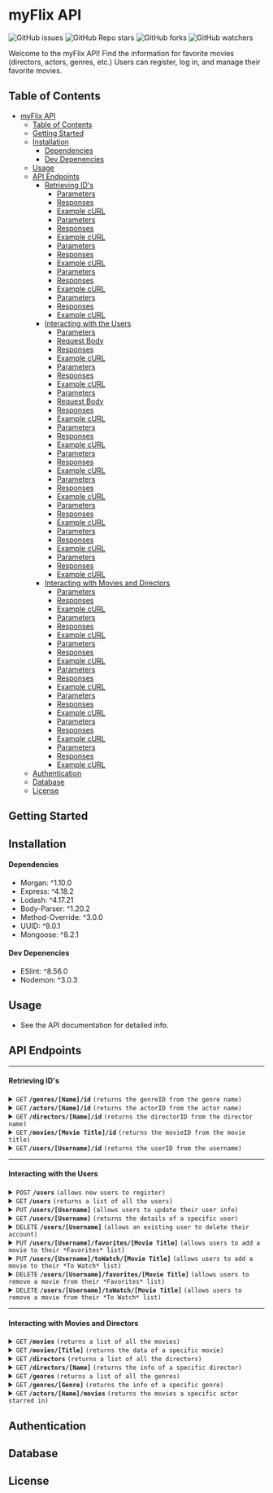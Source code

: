 # myFlix API

![GitHub issues](https://img.shields.io/github/issues/eahowell/movie_api?color=yellow)
![GitHub Repo stars](https://img.shields.io/github/stars/eahowell/movie_api)
![GitHub forks](https://img.shields.io/github/forks/eahowell/movie_api)
![GitHub watchers](https://img.shields.io/github/watchers/eahowell/movie_api)

Welcome to the myFlix API! Find the information for favorite movies (directors, actors, genres, etc.) Users can register, log in, and manage their favorite movies.

## Table of Contents

- [myFlix API](#myflix-api)
  - [Table of Contents](#table-of-contents)
  - [Getting Started](#getting-started)
  - [Installation](#installation)
      - [Dependencies](#dependencies)
      - [Dev Depenencies](#dev-depenencies)
  - [Usage](#usage)
  - [API Endpoints](#api-endpoints)
      - [Retrieving ID's](#retrieving-ids)
        - [Parameters](#parameters)
        - [Responses](#responses)
        - [Example cURL](#example-curl)
        - [Parameters](#parameters-1)
        - [Responses](#responses-1)
        - [Example cURL](#example-curl-1)
        - [Parameters](#parameters-2)
        - [Responses](#responses-2)
        - [Example cURL](#example-curl-2)
        - [Parameters](#parameters-3)
        - [Responses](#responses-3)
        - [Example cURL](#example-curl-3)
        - [Parameters](#parameters-4)
        - [Responses](#responses-4)
        - [Example cURL](#example-curl-4)
      - [Interacting with the Users](#interacting-with-the-users)
        - [Parameters](#parameters-5)
        - [Request Body](#request-body)
        - [Responses](#responses-5)
        - [Example cURL](#example-curl-5)
        - [Parameters](#parameters-6)
        - [Responses](#responses-6)
        - [Example cURL](#example-curl-6)
        - [Parameters](#parameters-7)
        - [Request Body](#request-body-1)
        - [Responses](#responses-7)
        - [Example cURL](#example-curl-7)
        - [Parameters](#parameters-8)
        - [Responses](#responses-8)
        - [Example cURL](#example-curl-8)
        - [Parameters](#parameters-9)
        - [Responses](#responses-9)
        - [Example cURL](#example-curl-9)
        - [Parameters](#parameters-10)
        - [Responses](#responses-10)
        - [Example cURL](#example-curl-10)
        - [Parameters](#parameters-11)
        - [Responses](#responses-11)
        - [Example cURL](#example-curl-11)
        - [Parameters](#parameters-12)
        - [Responses](#responses-12)
        - [Example cURL](#example-curl-12)
        - [Parameters](#parameters-13)
        - [Responses](#responses-13)
        - [Example cURL](#example-curl-13)
      - [Interacting with Movies and Directors](#interacting-with-movies-and-directors)
        - [Parameters](#parameters-14)
        - [Responses](#responses-14)
        - [Example cURL](#example-curl-14)
        - [Parameters](#parameters-15)
        - [Responses](#responses-15)
        - [Example cURL](#example-curl-15)
        - [Parameters](#parameters-16)
        - [Responses](#responses-16)
        - [Example cURL](#example-curl-16)
        - [Parameters](#parameters-17)
        - [Responses](#responses-17)
        - [Example cURL](#example-curl-17)
        - [Parameters](#parameters-18)
        - [Responses](#responses-18)
        - [Example cURL](#example-curl-18)
        - [Parameters](#parameters-19)
        - [Responses](#responses-19)
        - [Example cURL](#example-curl-19)
        - [Parameters](#parameters-20)
        - [Responses](#responses-20)
        - [Example cURL](#example-curl-20)
  - [Authentication](#authentication)
  - [Database](#database)
  - [License](#license)

## Getting Started

## Installation

#### Dependencies

- Morgan: ^1.10.0
- Express: ^4.18.2
- Lodash: ^4.17.21
- Body-Parser: ^1.20.2
- Method-Override: ^3.0.0
- UUID: ^9.0.1
- Mongoose: ^8.2.1

#### Dev Depenencies

- ESlint: ^8.56.0
- Nodemon: ^3.0.3

## Usage

- See the API documentation for detailed info.

## API Endpoints

---

#### Retrieving ID's

<details>
 <summary><code>GET</code> <code><b>/genres/[Name]/id</b></code> <code>(returns the genreID from the genre name)</code></summary>

##### Parameters

> | Name | Type     | Data Type | Description           |
> | ---- | -------- | --------- | --------------------- |
> | Name | Required | String    | The name of the genre |

##### Responses

> | http code | content-type               | response                                    |
> | --------- | -------------------------- | ------------------------------------------- |
> | `200`     | `application/json`         | A JSON object holding the genreID           |
> | `400`     | `text/plain;charset=UTF-8` | "The genre " + Name + " was not found" |

##### Example cURL

> ```javascript
>  curl -L GET "Content-Type: application/json" http://localhost:8080/genres/[Name]/id
> ```

</details>

<details>
 <summary><code>GET</code> <code><b>/actors/[Name]/id</b></code> <code>(returns the actorID from the actor name)</code></summary>

##### Parameters

> | Name | Type     | Data Type | Description           |
> | ---- | -------- | --------- | --------------------- |
> | Name | Required | String    | The name of the actor |

##### Responses

> | http code | content-type               | response                                    |
> | --------- | -------------------------- | ------------------------------------------- |
> | `200`     | `application/json`         | A JSON object holding the actorID           |
> | `400`     | `text/plain;charset=UTF-8` | "The actor " + actorName + " was not found" |

##### Example cURL

> ```javascript
>  curl -L GET "Content-Type: application/json" http://localhost:8080/actors/[Name]/id
> ```

</details>

<details>
  <summary><code>GET</code> <code><b>/directors/[Name]/id</b></code> <code>(returns the directorID from the director name)</code></summary>

##### Parameters

> | Name | Type     | Data Type | Description              |
> | ---- | -------- | --------- | ------------------------ |
> | Name | Required | String    | The name of the director |

##### Responses

> | http code | content-type               | response                                          |
> | --------- | -------------------------- | ------------------------------------------------- |
> | `200`     | `application/json`         | A JSON object holding the directorID              |
> | `400`     | `text/plain;charset=UTF-8` | "The director " + directorName + " was not found" |

##### Example cURL

> ```javascript
>  curl -L GET "Content-Type: application/json" http://localhost:8080/directors/[Name]/id
> ```

</details>

<details>
 <summary><code>GET</code> <code><b>/movies/[Movie Title]/id</b></code> <code>(returns the movieID from the movie title)</code></summary>

##### Parameters

> | Name        | Type     | Data Type | Description            |
> | ----------- | -------- | --------- | ---------------------- |
> | Movie Title | Required | String    | The title of the movie |

##### Responses

> | http code | content-type               | response                                |
> | --------- | -------------------------- | --------------------------------------- |
> | `200`     | `application/json`         | A JSON object holding the movieID       |
> | `400`     | `text/plain;charset=UTF-8` | "The movie " + title + " was not found" |

##### Example cURL

> ```javascript
>  curl -L GET "Content-Type: application/json" http://localhost:8080/movies/[title]/id
> ```

</details>

<details>
  <summary><code>GET</code> <code><b>/users/[Username]/id</b></code> <code>(returns the userID from the username)</code></summary>

##### Parameters

> | Name     | Type     | Data Type | Description              |
> | -------- | -------- | --------- | ------------------------ |
> | Username | Required | String    | The username of the user |

##### Responses

> | http code | content-type               | response                                  |
> | --------- | -------------------------- | ----------------------------------------- |
> | `200`     | `application/json`         | A JSON object holding the userID          |
> | `400`     | `text/plain;charset=UTF-8` | "The user " + username + " was not found" |

##### Example cURL

> ```javascript
>  curl -L GET "Content-Type: application/json" http://localhost:8080/users/[Username]/id
> ```

</details>

---

#### Interacting with the Users

<details>
  <summary><code>POST</code> <code><b>/users</b></code> <code>(allows new users to register)</code></summary>

##### Parameters

> None

##### Request Body

> A JSON object holding data about the user to add, structured like:
>
> ```json
>{ 
>   "Username": { type: String, required: true },
>   "Password": { type: String, required: true },
>   "Email": { type: String, required: true },
>   "Birthday": Date,
>   "FirstName": { type: String, required: true },
>   "LastName": { type: String, required: true },
>   "FavoriteMovies": [{ type: mongoose.Schema.Types.ObjectId, ref: "Movie" }],
>   "ToWatch": [{ type: mongoose.Schema.Types.ObjectId, ref: "Movie" }]
> }
> ```

##### Responses

> | http code | content-type               | response                                                                                          |
> | --------- | -------------------------- | ------------------------------------------------------------------------------------------------- |
> | `400`     | `text/plain;charset=UTF-8` | Username already exists                                                                           |
> | `500`     | `text/plain;charset=UTF-8` | Description of the error                                                                          |
> | `201`     | `application/json`         | A JSON object holding data about the user that was added and including a userID, structured like: |
>
> ```json
> {
>   "Username": "String",
>   "Password": "String",
>   "Email": "String",
>   "FirstName": "String",
>   "LastName": "String",
>   "Birthday": Date,
>   "FavoriteMovies": [{ ObjectId }],
>   "ToWatch": [{ ObjectId }], 
>   "_id": Integer
> }
> ```

##### Example cURL

> ```javascript
>  curl -L POST "Content-Type: application/json" http://localhost:8080/users
> ```

</details>

<details>
  <summary><code>GET</code> <code><b>/users</b></code> <code>(returns a list of all the users)</code></summary>

##### Parameters

> None

##### Responses

> | http code | content-type       | response                                          |
> | --------- | ------------------ | ------------------------------------------------- |
> | `200`     | `application/json` | A JSON object holding data about all of the users |

##### Example cURL

> ```javascript
>  curl -L GET "Content-Type: application/json" http://localhost:8080/users
> ```

</details>

<details>
  <summary><code>PUT</code> <code><b>/users/[Username]</b></code> <code>(allows users to update their user info)</code></summary>

##### Parameters

> | Name     | Type     | Data Type | Description              |
> | -------- | -------- | --------- | ------------------------ |
> | Username | Required | String    | The username of the user |

##### Request Body

> A JSON object holding data about the user to add, structured like:
>
> ```json
> {
>   "username": "eahowell",
>   "password": "Xyz123!",
>   "firstName": "Liz",
>   "lastName": "Howell",
>   "email": "eahowell@gmailx.com"
> }
> ```

##### Responses

> | http code | content-type               | response                                              |
> | --------- | -------------------------- | ----------------------------------------------------- |
> | `404`     | `text/plain;charset=UTF-8` | "Username " + username + " was not found"             |
> | `201`     | `application/json`         | A test message indicating the user's data was updated |

##### Example cURL

> ```javascript
>  curl -L PUT "Content-Type: application/json" http://localhost:8080/users/[Username]
> ```

</details>

<details>
  <summary><code>GET</code> <code><b>/users/[Username]</b></code> <code>(returns the details of a specific user)</code></summary>

##### Parameters

> | Name     | Type     | Data Type | Description              |
> | -------- | -------- | --------- | ------------------------ |
> | Username | Required | String    | The username of the user |

##### Responses

> | http code | content-type               | response                                           |
> | --------- | -------------------------- | -------------------------------------------------- |
> | `200`     | `application/json`         | A JSON object holding data about the specific user |
> | `404`     | `text/plain;charset=UTF-8` | "Username " + username + " was not found"          |

##### Example cURL

> ```javascript
>  curl -L GET "Content-Type: application/json" http://localhost:8080/users/[Username]
> ```

</details>

<details>
  <summary><code>DELETE</code> <code><b>/users/[Username]</b></code> <code>(allows an existing user to delete their account)</code></summary>

##### Parameters

> | Name     | Type     | Data Type | Description              |
> | -------- | -------- | --------- | ------------------------ |
> | Username | Required | String    | The username of the user |

##### Responses

> | http code | content-type               | response                                                                  |
> | --------- | -------------------------- | ------------------------------------------------------------------------- |
> | `201`     | `application/json`         | A text message indicating the user was deregistered and removed as a user |
> | `404`     | `text/plain;charset=UTF-8` | "Username " + username + " was not found"                                 |

##### Example cURL

> ```javascript
>  curl -L GET "Content-Type: application/json" http://localhost:8080/users/[Username]
> ```

</details>

<details>
  <summary><code>PUT</code> <code><b>/users/[Username]/favorites/[Movie Title]</b></code> <code>(allows users to add a movie to their *Favorites* list)</code></summary>

##### Parameters

> | Name        | Type     | Data Type | Description              |
> | ----------- | -------- | --------- | ------------------------ |
> | Username    | Required | String    | The username of the user |
> | Movie Title | Required | String    | The title of the movie   |

##### Responses

> | http code | content-type               | response                                                                           |
> | --------- | -------------------------- | ---------------------------------------------------------------------------------- |
> | `201`     | `application/json`         | A message indicating the movie was successfully added to the user's Favorites list |
> | `404`     | `text/plain;charset=UTF-8` | "Username " + username + " was not found"                                          |

##### Example cURL

> ```javascript
>  curl -L PUT "Content-Type: application/json" http://localhost:8080/users/[Username]/favorities/[Movie Title]
> ```

</details>

<details>
  <summary><code>PUT</code> <code><b>/users/[Username]/toWatch/[Movie Title]</b></code> <code>(allows users to add a movie to their *To Watch* list)</code></summary>

##### Parameters

> | Name        | Type     | Data Type | Description              |
> | ----------- | -------- | --------- | ------------------------ |
> | Username    | Required | String    | The username of the user |
> | Movie Title | Required | String    | The title of the movie   |

##### Responses

> | http code | content-type               | response                                                                          |
> | --------- | -------------------------- | --------------------------------------------------------------------------------- |
> | `201`     | `application/json`         | A message indicating the movie was successfully added to the user's To Watch list |
> | `404`     | `text/plain;charset=UTF-8` | "Username " + username + " was not found"                                         |

##### Example cURL

> ```javascript
>  curl -L PUT "Content-Type: application/json" http://localhost:8080/users/[Username]/toWatch/[Movie Title]
> ```

</details>

<details>
  <summary><code>DELETE</code> <code><b>/users/[Username]/favorites/[Movie Title]</b></code> <code>(allows users to remove a movie from their *Favorites* list)</code></summary>

##### Parameters

> | Name        | Type     | Data Type | Description              |
> | ----------- | -------- | --------- | ------------------------ |
> | Username    | Required | String    | The username of the user |
> | Movie Title | Required | String    | The title of the movie   |

##### Responses

> | http code | content-type               | response                                                                               |
> | --------- | -------------------------- | -------------------------------------------------------------------------------------- |
> | `201`     | `application/json`         | A message indicating the movie was successfully removed from the user's Favorites list |
> | `404`     | `text/plain;charset=UTF-8` | "Username " + username + " was not found"                                              |

##### Example cURL

> ```javascript
>  curl -L DELETE "Content-Type: application/json" http://localhost:8080/users/[Username]/favorities/[Movie Title]
> ```

</details>

<details>
  <summary><code>DELETE</code> <code><b>/users/[Username]/toWatch/[Movie Title]</b></code> <code>(allows users to remove a movie from their *To Watch* list)</code></summary>

##### Parameters

> | Name        | Type     | Data Type | Description              |
> | ----------- | -------- | --------- | ------------------------ |
> | Username    | Required | String    | The username of the user |
> | Movie Title | Required | String    | The title of the movie   |

##### Responses

> | http code | content-type               | response                                                                               |
> | --------- | -------------------------- | -------------------------------------------------------------------------------------- |
> | `201`     | `application/json`         | A message indicating the movie was successfully removed from the user's To Watch list |
> | `404`     | `text/plain;charset=UTF-8` | "Username " + username + " was not found"                                              |

##### Example cURL

> ```javascript
>  curl -L DELETE "Content-Type: application/json" http://localhost:8080/users/[Username]/toWatch/[Movie Title]
> ```

</details>

---

#### Interacting with Movies and Directors

<details>
  <summary><code>GET</code> <code><b>/movies</b></code> <code>(returns a list of all the movies)</code></summary>

##### Parameters

> None

##### Responses

> | http code | content-type       | response                                           |
> | --------- | ------------------ | -------------------------------------------------- |
> | `200`     | `application/json` | A JSON object holding data about all of the movies |
> | `500`     | `text/plain;charset=UTF-8` | Description of the error |

##### Example cURL

> ```javascript
>  curl -L GET "Content-Type: application/json" http://localhost:8080/movies
> ```

</details>

<details>
  <summary><code>GET</code> <code><b>/movies/[Title]</b></code> <code>(returns the data of a specific movie)</code></summary>

##### Parameters

> | Name  | Type     | Data Type | Description            |
> | ----- | -------- | --------- | ---------------------- |
> | Title | Required | String    | The title of the movie |

##### Responses

> | http code | content-type               | response                                                          |
> | --------- | -------------------------- | ----------------------------------------------------------------- |
> | `400`     | `text/plain;charset=UTF-8` | "The movie " + title + " was not found"                           |
> | `200`     | `application/json`         | A JSON object holding data about a specific movie in this format: |
>
> ```json
> {
>   "movieID": 8,
>   "Title": "Hitch",
>   "Year": "2005",
>   "Rated": "PG-13",
>   "Released": "11 Feb 2005",
>   "Runtime": "118 min",
>   "Genre": "Comedy, Romance",
>   "Director": "Andy Tennant",
>   "Writer": "Kevin Bisch",
>   "Actors": "Will Smith, Eva Mendes, Kevin James, Amber Valletta",
>   "Plot": "While helping his latest client woo the woman of his dreams, a professional date-doctor finds that his game doesn't quite work on the gossip columnist with whom he's smitten.",
>   "Language": "English, Spanish",
>   "Country": "USA",
>   "Awards": "4 wins & 24 nominations.",
>   "imdbRating": "6.6",
>   "imdbVotes": "301,857",
>   "imdbID": "tt0386588",
>   "Type": "movie",
>   "DVD": "28 Jun 2005",
>   "BoxOffice": "$179,495,555",
>   "Production": "Sony Pictures",
>   "Website": "N/A",
>   "Response": "True"
> }
> ```

##### Example cURL

> ```javascript
>  curl -L GET "Content-Type: application/json" http://localhost:8080/movies
> ```

</details>
<details>
  <summary><code>GET</code> <code><b>/directors</b></code> <code>(returns a list of all the directors)</code></summary>

##### Parameters

> None

##### Responses

> | http code | content-type       | response                                          |
> | --------- | ------------------ | ------------------------------------------------- |
> | `200`     | `application/json` | A JSON object holding data about all of the directors |

##### Example cURL

> ```javascript
>  curl -L GET "Content-Type: application/json" http://localhost:8080/directors
> ```

</details>
<details>
  <summary><code>GET</code> <code><b>/directors/[Name]</b></code> <code>(returns the info of a specific director)</code></summary>

##### Parameters

> | Name | Type     | Data Type | Description              |
> | ---- | -------- | --------- | ------------------------ |
> | Name | Required | String    | The name of the director |

##### Responses

> | http code | content-type               | response                                                |
> | --------- | -------------------------- | ------------------------------------------------------- |
> | `400`     | `text/plain;charset=UTF-8` | "The director " + directorName + " was not found"       |
> | `200`     | `application/json`         | A JSON object holding data about the specific director. |
>
> ```json
> {
>   "directorID": 1,
>   "Name": "Christopher Nolan",
>   "Full Name": "Christopher Edward Nolan",
>   "Date of Birth": "July 30, 1970",
>   "Birthplace": "London, England, UK",
>   "Known For": ["The Dark Knight Trilogy", "Inception", "Interstellar"],
>   "Awards": [
>     "Academy Award nominations for Best Director and Best Picture for Inception and Dunkirk"
>   ],
>   "IMDb Profile": "https://www.imdb.com/name/nm0634240/"
> }
> ```

##### Example cURL

> ```javascript
>  curl -L GET "Content-Type: application/json" http://localhost:8080/directors/[Name]
> ```

</details>

<details>
  <summary><code>GET</code> <code><b>/genres</b></code> <code>(returns a list of all the genres)</code></summary>

##### Parameters

> None

##### Responses

> | http code | content-type       | response                                          |
> | --------- | ------------------ | ------------------------------------------------- |
> | `200`     | `application/json` | A JSON object holding data about all of the genres |

##### Example cURL

> ```javascript
>  curl -L GET "Content-Type: application/json" http://localhost:8080/genres
> ```

</details>

<details>
  <summary><code>GET</code> <code><b>/genres/[Genre]</b></code> <code>(returns the info of a specific genre)</code></summary>

##### Parameters

> | Name  | Type     | Data Type | Description                            |
> | ----- | -------- | --------- | -------------------------------------- |
> | Genre | Required | String    | The name of the genre you want info on |

##### Responses

> | http code | content-type               | response                                             |
> | --------- | -------------------------- | ---------------------------------------------------- |
> | `400`     | `text/plain;charset=UTF-8` | "The genre " + genre + " was not found"              |
> | `200`     | `application/json`         | A JSON object holding data about the specific genre. |
>
> ```json
> {
>   "genreID": 6,
>   "name": "Thriller",
>   "description": "Movies characterized by intense excitement, suspense, and anticipation, often featuring plot twists and high stakes.",
>   "example_movies": ["The Silence of the Lambs", "Inception", "Se7en"]
> }
> ```

##### Example cURL

> ```javascript
>  curl -L GET "Content-Type: application/json" http://localhost:8080/genres/[Genre]
> ```

</details>

<details>
  <summary><code>GET</code> <code><b>/actors/[Name]/movies</b></code> <code>(returns the movies a specific actor starred in)</code></summary>

##### Parameters

> | Name | Type     | Data Type | Description                                                    |
> | ---- | -------- | --------- | -------------------------------------------------------------- |
> | Name | Required | String    | The name of the actor your want to see the movies they were in |

##### Responses

> | http code | content-type               | response                                                |
> | --------- | -------------------------- | ------------------------------------------------------- |
> | `400`     | `text/plain;charset=UTF-8` | "The actor " + namr + " was not found"                  |
> | `200`     | `application/json`         | A JSON object holding the movies the actor has been in: |
>
> ```json
> [
>   "The Lord of the Rings: The Fellowship of the Ring",
>   "Armageddon",
>   "The Strangers"
> ]
> ```

##### Example cURL

> ```javascript
>  curl -L GET "Content-Type: application/json" http://localhost:8080/actors/[Name]/movies
> ```

</details>

## Authentication

## Database

## License
